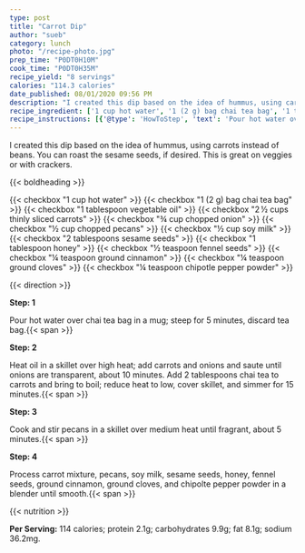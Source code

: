 ```yaml
---
type: post
title: "Carrot Dip"
author: "sueb"
category: lunch
photo: "/recipe-photo.jpg"
prep_time: "P0DT0H10M"
cook_time: "P0DT0H35M"
recipe_yield: "8 servings"
calories: "114.3 calories"
date_published: 08/01/2020 09:56 PM
description: "I created this dip based on the idea of hummus, using carrots instead of beans. You can roast the sesame seeds, if desired. This is great on veggies or with crackers."
recipe_ingredient: ['1 cup hot water', '1 (2 g) bag chai tea bag', '1 tablespoon vegetable oil', '2\u2009½ cups thinly sliced carrots', '¾ cup chopped onion', '½ cup chopped pecans', '½ cup soy milk', '2 tablespoons sesame seeds', '1 tablespoon honey', '½ teaspoon fennel seeds', '¼ teaspoon ground cinnamon', '¼ teaspoon ground cloves', '¼ teaspoon chipotle pepper powder ']
recipe_instructions: [{'@type': 'HowToStep', 'text': 'Pour hot water over chai tea bag in a mug; steep for 5 minutes, discard tea bag.\n'}, {'@type': 'HowToStep', 'text': 'Heat oil in a skillet over high heat; add carrots and onions and saute until onions are transparent, about 10 minutes. Add 2 tablespoons chai tea to carrots and bring to boil; reduce heat to low, cover skillet, and simmer for 15 minutes.\n'}, {'@type': 'HowToStep', 'text': 'Cook and stir pecans in a skillet over medium heat until fragrant, about 5 minutes.\n'}, {'@type': 'HowToStep', 'text': 'Process carrot mixture, pecans, soy milk, sesame seeds, honey, fennel seeds, ground cinnamon, ground cloves, and chipolte pepper powder in a blender until smooth.\n'}]
---
```


I created this dip based on the idea of hummus, using carrots instead of beans. You can roast the sesame seeds, if desired. This is great on veggies or with crackers. 

{{< boldheading >}}

{{< checkbox "1 cup hot water" >}}
{{< checkbox "1 (2 g) bag chai tea bag" >}}
{{< checkbox "1 tablespoon vegetable oil" >}}
{{< checkbox "2 ½ cups thinly sliced carrots" >}}
{{< checkbox "¾ cup chopped onion" >}}
{{< checkbox "½ cup chopped pecans" >}}
{{< checkbox "½ cup soy milk" >}}
{{< checkbox "2 tablespoons sesame seeds" >}}
{{< checkbox "1 tablespoon honey" >}}
{{< checkbox "½ teaspoon fennel seeds" >}}
{{< checkbox "¼ teaspoon ground cinnamon" >}}
{{< checkbox "¼ teaspoon ground cloves" >}}
{{< checkbox "¼ teaspoon chipotle pepper powder" >}}


{{< direction >}}

**Step: 1**

Pour hot water over chai tea bag in a mug; steep for 5 minutes, discard tea bag.{{< span >}}

**Step: 2**

Heat oil in a skillet over high heat; add carrots and onions and saute until onions are transparent, about 10 minutes. Add 2 tablespoons chai tea to carrots and bring to boil; reduce heat to low, cover skillet, and simmer for 15 minutes.{{< span >}}

**Step: 3**

Cook and stir pecans in a skillet over medium heat until fragrant, about 5 minutes.{{< span >}}

**Step: 4**

Process carrot mixture, pecans, soy milk, sesame seeds, honey, fennel seeds, ground cinnamon, ground cloves, and chipolte pepper powder in a blender until smooth.{{< span >}}

{{< nutrition >}}

**Per Serving:** 114 calories; protein 2.1g; carbohydrates 9.9g; fat 8.1g; sodium 36.2mg.
